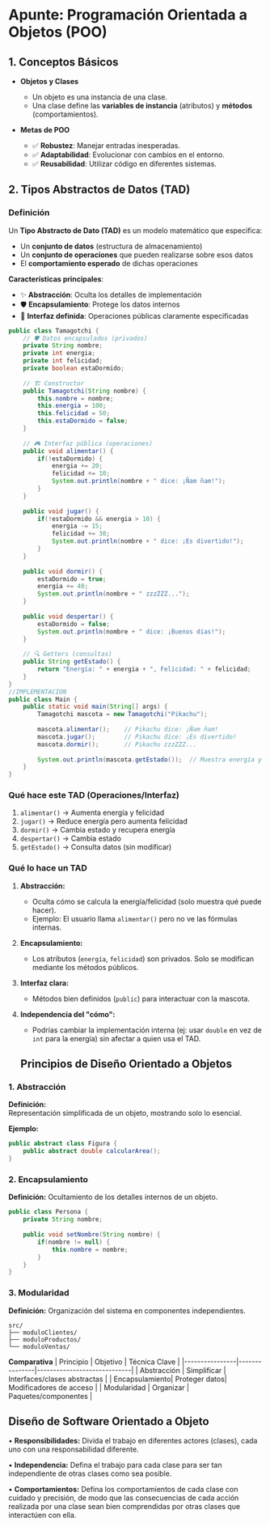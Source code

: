 # Apunte: Programación Orientada a Objetos (POO)

## 1. Conceptos Básicos
- **Objetos y Clases**  
  - Un objeto es una instancia de una clase.  
  - Una clase define las **variables de instancia** (atributos) y **métodos** (comportamientos).  

- **Metas de POO**  
  - ✅ **Robustez**: Manejar entradas inesperadas.  
  - ✅ **Adaptabilidad**: Evolucionar con cambios en el entorno.  
  - ✅ **Reusabilidad**: Utilizar código en diferentes sistemas.

## 2. Tipos Abstractos de Datos (TAD)
### Definición
Un **Tipo Abstracto de Dato (TAD)** es un modelo matemático que especifica:
- Un **conjunto de datos** (estructura de almacenamiento)
- Un **conjunto de operaciones** que pueden realizarse sobre esos datos
- El **comportamiento esperado** de dichas operaciones

**Características principales**:
- ✨ **Abstracción**: Oculta los detalles de implementación
- 🛡️ **Encapsulamiento**: Protege los datos internos
- 📜 **Interfaz definida**: Operaciones públicas claramente especificadas

```java
public class Tamagotchi {
    // 🛡️ Datos encapsulados (privados)
    private String nombre;
    private int energia;
    private int felicidad;
    private boolean estaDormido;
    
    // 🏗️ Constructor
    public Tamagotchi(String nombre) {
        this.nombre = nombre;
        this.energia = 100;
        this.felicidad = 50;
        this.estaDormido = false;
    }
    
    // 🎮 Interfaz pública (operaciones)
    public void alimentar() {
        if(!estaDormido) {
            energia += 20;
            felicidad += 10;
            System.out.println(nombre + " dice: ¡Ñam ñam!");
        }
    }
    
    public void jugar() {
        if(!estaDormido && energia > 10) {
            energia -= 15;
            felicidad += 30;
            System.out.println(nombre + " dice: ¡Es divertido!");
        }
    }
    
    public void dormir() {
        estaDormido = true;
        energia += 40;
        System.out.println(nombre + " zzzZZZ...");
    }
    
    public void despertar() {
        estaDormido = false;
        System.out.println(nombre + " dice: ¡Buenos días!");
    }
    
    // 🔍 Getters (consultas)
    public String getEstado() {
        return "Energía: " + energia + ", Felicidad: " + felicidad;
    }
}
//IMPLEMENTACION
public class Main {
    public static void main(String[] args) {
        Tamagotchi mascota = new Tamagotchi("Pikachu");
        
        mascota.alimentar();    // Pikachu dice: ¡Ñam ñam!
        mascota.jugar();        // Pikachu dice: ¡Es divertido!
        mascota.dormir();       // Pikachu zzzZZZ...
        
        System.out.println(mascota.getEstado());  // Muestra energía y felicidad
    }
}
```
### Qué hace este TAD (Operaciones/Interfaz)

1. `alimentar()` → Aumenta energía y felicidad  
2. `jugar()` → Reduce energía pero aumenta felicidad  
3. `dormir()` → Cambia estado y recupera energía  
4. `despertar()` → Cambia estado  
5. `getEstado()` → Consulta datos (sin modificar)  

### Qué lo hace un TAD

1. **Abstracción:**  
   - Oculta cómo se calcula la energía/felicidad (solo muestra qué puede hacer).  
   - Ejemplo: El usuario llama `alimentar()` pero no ve las fórmulas internas.  

2. **Encapsulamiento:**  
   - Los atributos (`energía`, `felicidad`) son privados. Solo se modifican mediante los métodos públicos.  

3. **Interfaz clara:**  
   - Métodos bien definidos (`public`) para interactuar con la mascota.  

4. **Independencia del "cómo":**  
   - Podrías cambiar la implementación interna (ej: usar `double` en vez de `int` para la energía) sin afectar a quien usa el TAD.

   ## Principios de Diseño Orientado a Objetos

### 1. Abstracción
**Definición:**  
Representación simplificada de un objeto, mostrando solo lo esencial.

**Ejemplo:**
```java
public abstract class Figura {
    public abstract double calcularArea();
}
```
### 2. Encapsulamiento
**Definición:**
Ocultamiento de los detalles internos de un objeto.
```java
public class Persona {
    private String nombre;
    
    public void setNombre(String nombre) {
        if(nombre != null) {
            this.nombre = nombre;
        }
    }
}
```
### 3. Modularidad
**Definición:**
Organización del sistema en componentes independientes.
```
src/
├── moduloClientes/
├── moduloProductos/
└── moduloVentas/
```

**Comparativa**
| Principio       | Objetivo       | Técnica Clave               |
|----------------|---------------|-----------------------------|
| Abstracción    | Simplificar   | Interfaces/clases abstractas |
| Encapsulamiento| Proteger datos| Modificadores de acceso     |
| Modularidad    | Organizar     | Paquetes/componentes        |

## Diseño de Software Orientado a Objeto
• **Responsibilidades:** Divida el trabajo en diferentes actores (clases),
cada uno con una responsabilidad diferente.

• **Independencia:** Defina el trabajo para cada clase para ser tan
independiente de otras clases como sea posible.

• **Comportamientos:** Defina los comportamientos de cada clase con
cuidado y precisión, de modo que las consecuencias de cada acción
realizada por una clase sean bien comprendidas por otras clases que
interactúen con ella.
